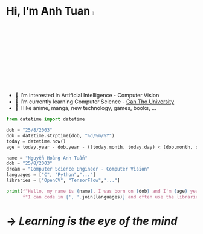  # Hi, I’m Anh Tuan <img src="https://github.com/nhatuan20032508/nhatuan20032508/assets/127226234/1be6dced-207e-43f1-baca-eedf30355ebb" alt="hello" width="5%" />


- 👀 I’m interested in Artificial Intelligence - Computer Vision
- 🌱 I’m currently learning Computer Science - [Can Tho University](https://www.ctu.edu.vn)
- 💞️ I like anime, manga, new technology, games, books, ...

```py
from datetime import datetime

dob = "25/8/2003"
dob = datetime.strptime(dob, "%d/%m/%Y")
today = datetime.now()
age = today.year - dob.year - ((today.month, today.day) < (dob.month, dob.day))

name = "Nguyễn Hoàng Anh Tuấn"
dob = "25/8/2003"
dream = "Computer Science Engineer - Computer Vision"
languages = ["C", "Python","..."]
libraries = ["OpenCV", "TensorFlow","..."]

print(f"Hello, my name is {name}, I was born on {dob} and I'm {age} years old. My dream is {dream}. "
      f"I can code in {', '.join(languages)} and often use the libraries {', '.join(libraries)}.")

```
  # -> _Learning is the eye of the mind_

<!---
nhatuan20032508/nhatuan20032508 is a ✨ special ✨ repository because its `README.md` (this file) appears on your GitHub profile.
You can click the Preview link to take a look at your changes.
--->
